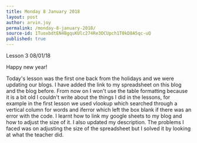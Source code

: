```yaml
---
title: Monday 8 January 2018
layout: post
author: arvin.joy
permalink: /monday-8-january-2018/
source-id: 1TuoxbdtEN4BgquKUlc274Re3OCUpch1T0kD8A5qc-uQ
published: true
---
```

Lesson 3   08/01/18

Happy new year!

Today's lesson was the first one back from the holidays and we were updating our blogs. I have added the link to my spreadsheet on this blog and the blog before. From now on I won't use the table formatting because it is a bit old I couldn't write about the things I did in the lessons, for example in the first lesson we used vlookup which searched through a vertical column for words and iferror which left the box blank if there was an error with the code. I learnt how to link my google sheets to my blog and how to adjust the size of it. I also updated my description. The problems I faced was on adjusting the size of the spreadsheet but I solved it by looking at what the teacher did. 

